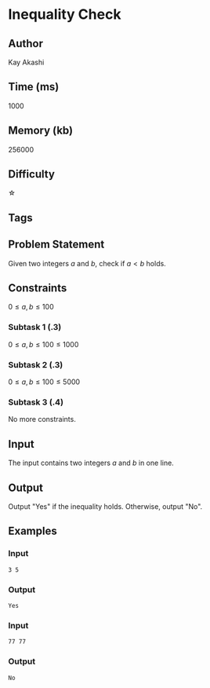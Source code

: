 # Inequality Check

## Author 
Kay Akashi

## Time (ms)
1000

## Memory (kb)

256000

## Difficulty 

☆

## Tags

## Problem Statement 

Given two integers $a$ and $b$, check if $a < b$ holds.

## Constraints

$0 \leq a, b \leq 100$


### Subtask 1 (.3)

$0 \leq a, b \leq 100 \leq 1000$

### Subtask 2 (.3)

$0 \leq a, b \leq 100 \leq 5000$

### Subtask 3 (.4)

No more constraints.

## Input

The input contains two integers $a$ and $b$ in one line.

## Output

Output "Yes" if the inequality holds. Otherwise, output "No".

## Examples

### Input

```
3 5
```

### Output

```
Yes
```

### Input

```
77 77
```

### Output

```
No
```
